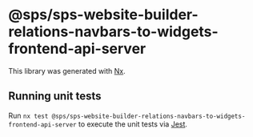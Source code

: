 # @sps/sps-website-builder-relations-navbars-to-widgets-frontend-api-server

This library was generated with [Nx](https://nx.dev).

## Running unit tests

Run `nx test @sps/sps-website-builder-relations-navbars-to-widgets-frontend-api-server` to execute the unit tests via [Jest](https://jestjs.io).
